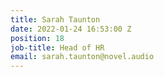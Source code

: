 ```yaml
---
title: Sarah Taunton
date: 2022-01-24 16:53:00 Z
position: 18
job-title: Head of HR
email: sarah.taunton@novel.audio
---
```


